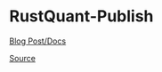 # RustQuant-Publish
[Blog Post/Docs](https://www.johndcode.com/posts/Options-Pricer/)

[Source](https://github.com/JohnDCode/RustQuant)
